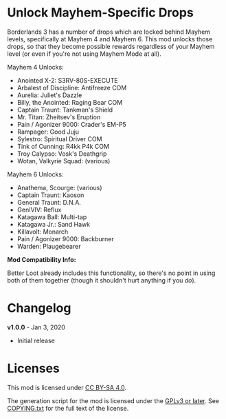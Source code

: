 Unlock Mayhem-Specific Drops
============================

Borderlands 3 has a number of drops which are locked behind Mayhem levels,
specifically at Mayhem 4 and Mayhem 6.  This mod unlocks those drops, so that
they become possible rewards regardless of your Mayhem level (or even if you're
not using Mayhem Mode at all).

Mayhem 4 Unlocks:

* Anointed X-2: S3RV-80S-EXECUTE
* Arbalest of Discipline: Antifreeze COM
* Aurelia: Juliet's Dazzle
* Billy, the Anointed: Raging Bear COM
* Captain Traunt: Tankman's Shield
* Mr. Titan: Zheitsev's Eruption
* Pain / Agonizer 9000: Crader's EM-P5
* Rampager: Good Juju
* Sylestro: Spiritual Driver COM
* Tink of Cunning: R4kk P4k COM
* Troy Calypso: Vosk's Deathgrip
* Wotan, Valkyrie Squad: (various)

Mayhem 6 Unlocks:

* Anathema, Scourge: (various)
* Captain Traunt: Kaoson
* General Traunt: D.N.A.
* GenIVIV: Reflux
* Katagawa Ball: Multi-tap
* Katagawa Jr.: Sand Hawk
* Killavolt: Monarch
* Pain / Agonizer 9000: Backburner
* Warden: Plaugebearer

**Mod Compatibility Info:**

Better Loot already includes this functionality, so there's no point in using
both of them together (though it shouldn't hurt anything if you *do*).

Changelog
=========

**v1.0.0** - Jan 3, 2020
 * Initial release
 
Licenses
========

This mod is licensed under [CC BY-SA 4.0](https://creativecommons.org/licenses/by-sa/4.0/).

The generation script for the mod is licensed under the
[GPLv3 or later](https://www.gnu.org/licenses/quick-guide-gplv3.html).
See [COPYING.txt](../../COPYING.txt) for the full text of the license.

